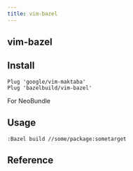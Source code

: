 ```yaml
---
title: vim-bazel
---
```


## vim-bazel

## Install

```
Plug 'google/vim-maktaba'
Plug 'bazelbuild/vim-bazel'
```

For NeoBundle

## Usage
```
:Bazel build //some/package:sometarget
```

## Reference
